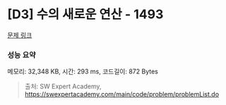 # [D3] 수의 새로운 연산 - 1493 

[문제 링크](https://swexpertacademy.com/main/code/problem/problemDetail.do?contestProbId=AV2b-QGqADMBBASw) 

### 성능 요약

메모리: 32,348 KB, 시간: 293 ms, 코드길이: 872 Bytes



> 출처: SW Expert Academy, https://swexpertacademy.com/main/code/problem/problemList.do